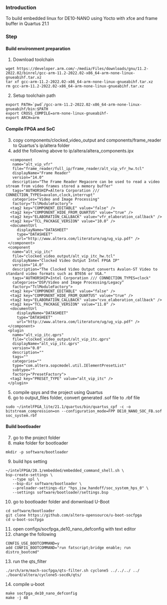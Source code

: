### Introduction
To build embedded linux for DE10-NANO using Yocto with xfce and frame buffer in Quartus 21.1

### Step

#### Build environment preparation
1. Download toolchain	
```
wget https://developer.arm.com/-/media/Files/downloads/gnu/11.2-2022.02/binrel/gcc-arm-11.2-2022.02-x86_64-arm-none-linux-gnueabihf.tar.xz
tar xf gcc-arm-11.2-2022.02-x86_64-arm-none-linux-gnueabihf.tar.xz
rm gcc-arm-11.2-2022.02-x86_64-arm-none-linux-gnueabihf.tar.xz
```

2. Setup toolchain path
```
export PATH=`pwd`/gcc-arm-11.2-2022.02-x86_64-arm-none-linux-gnueabihf/bin:$PATH
export CROSS_COMPILE=arm-none-linux-gnueabihf-
export ARCH=arm
```

#### Compile FPGA and SoC
3. copy components/clocked_video_output and components/frame_reader to Quartus's ip/altera folder
4. add the following above </library> to ip/altera/altera_components.ipx
```
  <component
   name="alt_vip_vfr"
   file="frame_reader/full_ip/frame_reader/alt_vip_vfr_hw.tcl"
   displayName="Frame Reader"
   version="14.0"
   description="The Frame Reader Megacore can be used to read a video stream from video frames stored a memory buffer"
   tags="AUTHORSHIP=Altera Corporation /// CONNECTION_TYPES=avalon,clock,interrupt"
   categories="Video and Image Processing"
   factory="TclModuleFactory">
  <tag2 key="COMPONENT_EDITABLE" value="false" />
  <tag2 key="COMPONENT_HIDE_FROM_QUARTUS" value="true" />
  <tag2 key="ELABORATION_CALLBACK" value="vfr_elaboration_callback" />
  <tag2 key="TCL_PACKAGE_VERSION" value="10.0" />
  <documentUrl
     displayName="DATASHEET"
     type="DATASHEET"
     url="http://www.altera.com/literature/ug/ug_vip.pdf" />
 </component>
 <component
   name="alt_vip_itc"
   file="clocked_video_output/alt_vip_itc_hw.tcl"
   displayName="Clocked Video Output Intel FPGA IP"
   version="14.0"
   description="The Clocked Video Output converts Avalon-ST Video to standard video formats such as BT656 or VGA."
   tags="AUTHORSHIP=Intel Corporation /// CONNECTION_TYPES=clock"
   categories="DSP/Video and Image Processing/Legacy"
   factory="TclModuleFactory">
  <tag2 key="COMPONENT_EDITABLE" value="false" />
  <tag2 key="COMPONENT_HIDE_FROM_QUARTUS" value="true" />
  <tag2 key="ELABORATION_CALLBACK" value="cvo_elaboration_callback" />
  <tag2 key="TCL_PACKAGE_VERSION" value="11.0" />
  <documentUrl
     displayName="DATASHEET"
     type="DATASHEET"
     url="http://www.altera.com/literature/ug/ug_vip.pdf" />
 </component>
 <plugin
   name="alt_vip_itc.qprs"
   file="clocked_video_output/alt_vip_itc.qprs"
   displayName="alt_vip_itc.qprs"
   version="0.0"
   description=""
   tags=""
   categories=""
   type="com.altera.sopcmodel.util.IElementPresetList"
   subtype=""
   factory="PresetFactory">
  <tag2 key="PRESET_TYPE" value="alt_vip_itc" />
 </plugin>
```
5. compile qsys and the project using Quartus
6. go to output_files folder, convert generated .sof file to .rbf file
```
sudo ~/intelFPGA_lite/21.1/quartus/bin/quartus_cpf -c -o bitstream_compression=on --configuration_mode=FPP DE10_NANO_SOC_FB.sof soc_system.rbf
```

#### Build bootloader
7. go to the project folder
8. make folder for bootloader
```
mkdir -p software/bootloader
```
9. build hps setting
```
~/intelFPGA/20.1/embedded/embedded_command_shell.sh \
bsp-create-settings \
   --type spl \
   --bsp-dir software/bootloader \
   --preloader-settings-dir "hps_isw_handoff/soc_system_hps_0" \
   --settings software/bootloader/settings.bsp
```
10. go to bootloader folder and donwnload U-Boot
```
cd software/bootloader
git clone https://github.com/altera-opensource/u-boot-socfpga
cd u-boot-socfpga
```
11. open configs/socfpga_de10_nano_defconfig with text editor
12. change the following
```
CONFIG_USE_BOOTCOMMAND=y
add CONFIG_BOOTCOMMAND="run fatscript;bridge enable; run distro_bootcmd"
```
13. run the qts_filter
```
./arch/arm/mach-socfpga/qts-filter.sh cyclone5 ../../../ ../ ./board/altera/cyclone5-socdk/qts/
```
14. compile u-boot
```
make socfpga_de10_nano_defconfig
make -j 48
```
